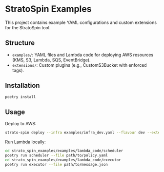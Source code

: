 # StratoSpin Examples

This project contains example YAML configurations and custom extensions for the StratoSpin tool.

## Structure
- `examples/`: YAML files and Lambda code for deploying AWS resources (KMS, S3, Lambda, SQS, EventBridge).
- `extensions/`: Custom plugins (e.g., CustomS3Bucket with enforced tags).

## Installation
```bash
poetry install
```

## Usage
Deploy to AWS:
```bash
strato-spin deploy --infra examples/infra_dev.yaml --flavour dev --extensions-path extensions
```

Run Lambda locally:
```bash
cd strato_spin_examples/examples/lambda_code/scheduler
poetry run scheduler --file path/to/policy.yaml
cd strato_spin_examples/examples/lambda_code/executor
poetry run executor --file path/to/message.json
```
